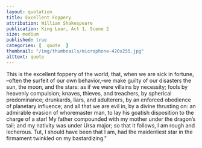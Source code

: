 ```yaml
---
layout: quotation
title: Excellent Foppery
attribution: William Shakespeare
publication: King Lear, Act 1, Scene 2
size: medium
published: true 
categories: [  quote  ]
thumbnail: "/img/thumbnails/microphone-420x255.jpg"
alttext: quote
---
```


This is the excellent foppery of the world, that, when we are sick in fortune, –often the surfeit of our own behavior,–we make 
guilty of our disasters the sun, the moon, and the stars: as if we were villains by necessity; fools by heavenly compulsion; 
knaves, thieves, and treachers, by spherical predominance; drunkards, liars, and adulterers, by an enforced obedience of 
planetary influence; and all that we are evil in, by a divine thrusting on: an admirable evasion of whoremaster man, to 
lay his goatish disposition to the charge of a star! My father compounded with my mother under the dragon’s tail; and my 
nativity was under Ursa major; so that it follows, I am rough and lecherous. Tut, I should have been that I am, had 
the maidenliest star in the firmament twinkled on my bastardizing."
